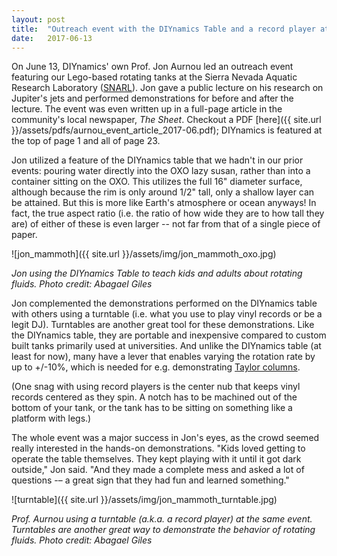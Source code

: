 ```yaml
---
layout: post
title:  "Outreach event with the DIYnamics Table and a record player at the Sierra Nevada Aquatic Research Laboratory"
date:   2017-06-13
---
```


On June 13, DIYnamics' own Prof. Jon Aurnou led an outreach event featuring our Lego-based rotating tanks at the Sierra Nevada Aquatic Research Laboratory ([SNARL](http://www.ucnrs.org/reserves/sierra-nevada-aquatic-research-laboratory.html)).  Jon gave a public lecture on his research on Jupiter's jets and performed demonstrations for before and after the lecture.  The event was even written up in a full-page article in the community's local newspaper, *The Sheet*.  Checkout a PDF [here]({{ site.url }}/assets/pdfs/aurnou_event_article_2017-06.pdf); DIYnamics is featured at the top of page 1 and all of page 23.

Jon utilized a feature of the DIYnamics table that we hadn't in our prior events: pouring water directly into the OXO lazy susan, rather than into a container sitting on the OXO.  This utilizes the full 16" diameter surface, although because the rim is only around 1/2" tall, only a shallow layer can be attained.  But this is more like Earth's atmosphere or ocean anyways!  In fact, the true aspect ratio (i.e. the ratio of how wide they are to how tall they are) of either of these is even larger -- not far from that of a single piece of paper.

![jon_mammoth]({{ site.url }}/assets/img/jon_mammoth_oxo.jpg)

_Jon using the DIYnamics Table to teach kids and adults about rotating fluids.  Photo credit: Abagael Giles_

Jon complemented the demonstrations performed on the DIYnamics table with others using a turntable (i.e. what you use to play vinyl records or be a legit DJ).  Turntables are another great tool for these demonstrations.  Like the DIYnamics table, they are portable and inexpensive compared to custom built tanks primarily used at universities.  And unlike the DIYnamics table (at least for now), many have a lever that enables varying the rotation rate by up to +/-10%, which is needed for e.g. demonstrating [Taylor columns](https://en.wikipedia.org/wiki/Taylor_column).

(One snag with using record players is the center nub that keeps vinyl records centered as they spin.  A notch has to be machined out of the bottom of your tank, or the tank has to be sitting on something like a platform with legs.)

The whole event was a major success in Jon's eyes, as the crowd seemed really interested in the hands-on demonstrations.  "Kids loved getting to operate the table themselves. They kept playing with it until it got dark outside," Jon said.  "And they made a complete mess and asked a lot of questions -– a great sign that they had fun and learned something."

![turntable]({{ site.url }}/assets/img/jon_mammoth_turntable.jpg)

_Prof. Aurnou using a turntable (a.k.a. a record player) at the same event.  Turntables are another great way to demonstrate the behavior of rotating fluids.  Photo credit: Abagael Giles_

